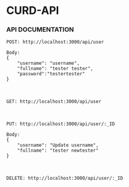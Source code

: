 # CURD-API

### API DOCUMENTATION

`POST: http://localhost:3000/api/user`
```
Body:
{
    "username": "username",
    "fullname": "tester tester",
    "password":"testertester"
}
```
<br>

`GET: http://localhost:3000/api/user`

<br>

`PUT: http://localhost:3000/api/user/:_ID`
```
Body:
{
    "username": "Update username",
    "fullname": "tester newtester"
}
```
<br>

`DELETE: http://localhost:3000/api/user/:_ID`
